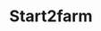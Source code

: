 ---
layout: work-alt
permalink: /project/s2f
keyword: work-alt
title-long: Start2farm
title: Start2farm
logo: /img/s2f/s2f-logo.png
logo-alt: Start2farm logo
hero: /img/s2f/s2f-hero.jpg
hero-alt: Close-up shot of wheat grass growing in a field.
funding: USDA, NIFA, National Agriculture Library, and the Farm Bureau
year: 2011&mdash;2013
link:  http://newfarmers.usda.gov
link-print: start2farm.gov (retired)
role-1: Brand Strategist
role-2: UX Designer
role-3: Front-End Developer
two-1: /img/s2f/s2f-ipad-1.png
two-1-alt: Start2farm on iPad
two-2: /img/s2f/s2f-ipad-2.png
two-2-alt: Start2farm on iPad
bio-1: In 2011 we began working with the USDA to design and develop Start2Farm.gov&#58; an online database connecting beginning farmers and ranchers with available programs and resources.
bio-2: Our Drupal site managed complicated taxonomies and faceted search (using <a href="http://lucene.apache.org/solr/">Solr</a>) in order to provide a smart and easy-to-access aggregation of farming and ranching resources.
bio-3: In 2015, the site content was merged into the USDA's newfarmers.usda.gov.
three: /img/s2f/s2f-desktop.png
three-alt: Start2farm home page on a desktop
colorClass: s2f
---